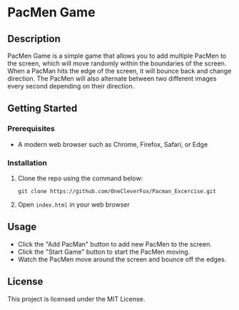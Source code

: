 # PacMen Game

## Description

PacMen Game is a simple game that allows you to add multiple PacMen to the screen, which will move randomly within the boundaries of the screen. When a PacMan hits the edge of the screen, it will bounce back and change direction. The PacMen will also alternate between two different images every second depending on their direction.

## Getting Started

### Prerequisites
- A modern web browser such as Chrome, Firefox, Safari, or Edge

### Installation
1. Clone the repo using the command below:
   ```
   git clone https://github.com/OneCleverFox/Pacman_Excercise.git
   ```
2. Open `index.html` in your web browser

## Usage
- Click the "Add PacMan" button to add new PacMen to the screen.
- Click the "Start Game" button to start the PacMen moving.
- Watch the PacMen move around the screen and bounce off the edges.

## License
This project is licensed under the MIT License.

